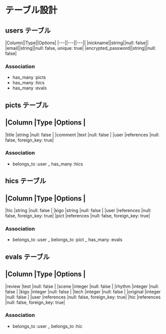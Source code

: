 # テーブル設計

## users テーブル
|Column||Type||Options|
|---||---||---||
|nickname||string||null: false||
|email||string||null: false, unique: true|
|encrypted_password||string||null: false|

### Association
- has_many :picts
- has_many :hics
- has_many :evals

## picts テーブル
|Column              |Type       |Options                       |
----------------------------------------------------------------
|title               |string     |null: false                   |
|comment             |text       |null: false                   |
|user                |references |null: false, foreign_key: true|

### Association
- belongs_to :user
_ has_many :hics

## hics テーブル
|Column              |Type       |Options                       |
----------------------------------------------------------------
|hic                 |string     |null: false                   |
|kigo                |string     |null: false                   |
|user                |references |null: false, foreign_key: true|
|pict                |references |null: false, foreign_key: true|

### Association
- belongs_to :user
_ belongs_to :pict
_ has_many :evals

## evals テーブル
|Column              |Type       |Options                       |
----------------------------------------------------------------
|review              |test       |null: false                   |
|scene               |integer    |null: false                   |
|rhythm              |integer    |null: false                   |
|kigo                |integer    |null: false                   |
|tech                |integer    |null: false                   |
|original            |integer    |null: false                   |
|user                |references |null: false, foreign_key: true|
|hic                 |references |null: false, foreign_key: true|

### Association
- belongs_to :user
_ belongs_to :hic


